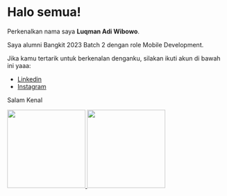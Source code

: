 # Halo semua! 

Perkenalkan nama saya **Luqman Adi Wibowo**.

Saya alumni Bangkit 2023 Batch 2 dengan role Mobile Development.

Jika kamu tertarik untuk berkenalan denganku, silakan ikuti akun di bawah ini yaaa:
* [Linkedin](https://www.linkedin.com/in/luqman-adi-wibowo-25b64b190/)
* [Instagram](https://www.instagram.com/luqman_adi/)

Salam Kenal

<p align="left">
<a href="https://github.com/luqmanadi">
  <img height="180em" src="https://github-readme-stats-eight-theta.vercel.app/api?username=luqmanadi&show_icons=true&theme=algolia&include_all_commits=true&count_private=true"/>
  <img height="180em" src="https://github-readme-stats-eight-theta.vercel.app/api/top-langs/?username=luqmanadi&layout=compact&langs_count=8&theme=algolia"/>
</a>
</p>

